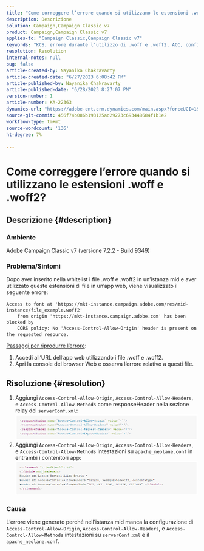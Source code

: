 ```yaml
---
title: "Come correggere l’errore quando si utilizzano le estensioni .woff e .woff2?"
description: Descrizione
solution: Campaign,Campaign Classic v7
product: Campaign,Campaign Classic v7
applies-to: "Campaign Classic,Campaign Classic v7"
keywords: "KCS, errore durante l’utilizzo di .woff e .woff2, ACC, configurazione mancante in serverConf.xml e Apache"
resolution: Resolution
internal-notes: null
bug: false
article-created-by: Nayanika Chakravarty
article-created-date: "6/27/2023 6:08:42 PM"
article-published-by: Nayanika Chakravarty
article-published-date: "6/28/2023 8:27:07 PM"
version-number: 1
article-number: KA-22363
dynamics-url: "https://adobe-ent.crm.dynamics.com/main.aspx?forceUCI=1&pagetype=entityrecord&etn=knowledgearticle&id=c384e2a2-1515-ee11-8f6e-6045bd006b4b"
source-git-commit: 456f74b086b193125ad29273c693448684f1b1e2
workflow-type: tm+mt
source-wordcount: '136'
ht-degree: 7%

---
```


# Come correggere l’errore quando si utilizzano le estensioni .woff e .woff2?

## Descrizione {#description}


### Ambiente

Adobe Campaign Classic v7 (versione 7.2.2 - Build 9349)

### Problema/Sintomi

Dopo aver inserito nella whitelist i file .woff e .woff2 in un’istanza mid e aver utilizzato queste estensioni di file in un’app web, viene visualizzato il seguente errore:


```
Access to font at 'https://mkt-instance.campaign.adobe.com/res/mid-instance/file_example.woff2'
    from origin 'https://mkt-instance.campaign.adobe.com' has been blocked by 
    CORS policy: No 'Access-Control-Allow-Origin' header is present on the requested resource.
```


<u>Passaggi per riprodurre l’errore</u>:

1. Accedi all’URL dell’app web utilizzando i file .woff e .woff2.
2. Apri la console del browser Web e osserva l’errore relativo a questi file.



## Risoluzione {#resolution}


1. Aggiungi `Access-Control-Allow-Origin`, `Access-Control-Allow-Headers`, e `Access-Control-Allow-Methods` come responseHeader nella sezione relay del `serverConf.xml`:    ![](assets/02ae0a1c-2515-ee11-8f6e-6045bd0067ea.png)
2. Aggiungi `Access-Control-Allow-Origin`, `Access-Control-Allow-Headers`, e `Access-Control-Allow-Methods` intestazioni su `apache_neolane.conf` in entrambi i contenitori app:    ![](assets/f7215128-2515-ee11-8f6e-6045bd0067ea.png)


### Causa

L’errore viene generato perché nell’istanza mid manca la configurazione di `Access-Control-Allow-Origin`, `Access-Control-Allow-Headers`, e `Access-Control-Allow-Methods` intestazioni su `serverConf.xml` e il `apache_neolane.conf`.
